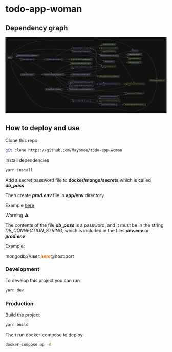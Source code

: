 # todo-app-woman

## Dependency graph

![Deps graph](https://raw.githubusercontent.com/Mayamee/todo-app-woman/main/docs/depsGraph/dependency-graph.svg)

## How to deploy and use

Clone this repo
```sh
git clone https://github.com/Mayamee/todo-app-woman
```
Install dependencies
```sh
yarn install
```
Add a secret password file to **docker/mongo/secrets** which is called ***db_pass***

Then create ***prod.env*** file in **app/env** directory

Example [here](https://gist.githubusercontent.com/Mayamee/5c3668bccde12035a1226b04f146f3ff/raw/d381be326618bf9d6083c403e2f62d9862b9bd77/prod.env)

Warning ⚠️

The contents of the file ***db_pass*** is a password, and it must be in the string *DB_CONNECTION_STRING*, which is included in the files ***dev.env*** or ***prod.env***

Example:

mongodb://user:<span style="color:#e66e0b">**here**</span>@host:port

### Development
To develop this project you can run
```sh
yarn dev
```

### Production
Build the project
```sh
yarn build
```
Then run docker-compose to deploy
```sh
docker-compose up -d
```